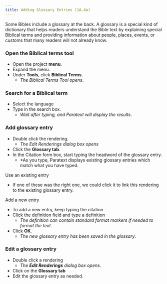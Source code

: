 ```yaml
---
title: Adding Glossary Entries (1A.4a)
---
```

Some Bibles include a glossary at the back. A glossary is a special kind of dictionary that helps readers understand the Bible text by explaining special Biblical terms and providing information about people, places, events, or customs that many readers will not already know.

### Open the Biblical terms tool

-  Open the project **menu**.
-  Expand the menu.
-  Under **Tools**, click **Biblical Terms**.
    -  *The Biblical Terms Tool opens*.

### Search for a Biblical term

-  Select the language
-  Type in the search box.
    -  *Wait after typing, and Paratext will display the results*.

### Add glossary entry

-  Double click the rendering.
    -  *The Edit Renderings dialog box opens*
-  Click the **Glossary tab**.
-  In the Citation form box, start typing the headword of the glossary entry.
    -  *As you type, Paratext displays existing glossary entries which match what you have typed.

Use an existing entry
-   If one of these was the right one, we could click it to link this rendering to the existing glossary entry.

Add a new entry  
-  To add a new entry, keep typing the citation
-  Click the definition field and type a definition
    -  *The definition can contain standard format markers if needed to format the text*.
-  Click **OK**.
    -  *The new glossary entry has been saved in the glossary*.

### Edit a glossary entry

-  Double click a rendering
    -  *The **Edit Renderings** dialog box opens*.
-  Click on the **Glossary tab**
-  Edit the glossary entry as needed.

